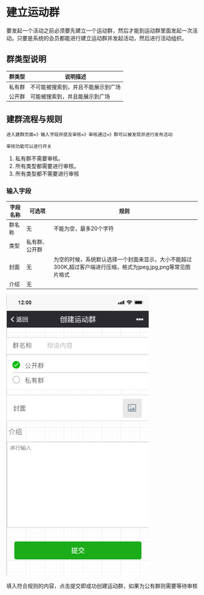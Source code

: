 # 建立运动群

要发起一个活动之前必须要先建立一个运动群，然后才能到运动群里面发起一次活动。只要是系统的会员都能进行建立运动群并发起活动，然后进行活动组织。

## 群类型说明

群类型 | 说明描述
----- | -----  
私有群 | 不可能被搜索到，并且不能展示到广场
公开群 | 可能被搜索到，并且能展示到广场

## 建群流程与规则

    进入建群页面=》输入字段并提及审核=》审核通过=》群可以被发现并进行发布活动

`审核功能可以进行开关`

1. 私有群不需要审核。
2. 所有类型都需要进行审核。
3. 所有类型都不需要进行审核

### 输入字段

字段名称 | 可选项 | 规则
----- | -----  | -----
群名称 | 无     | 不能为空，最多20个字符
类型   | 私有群、公开群 |
封面   | 无     | 为空的时候，系统默认选择一个封面来显示，大小不能超过300K,超过客户端进行压缩，格式为jpeg,jpg,png等常见图片格式
介绍   | 无     |

![创建群](./images/创建群.png)

填入符合规则的内容，点击提交即成功创建运动群，如果为公有群则需要等待审核
